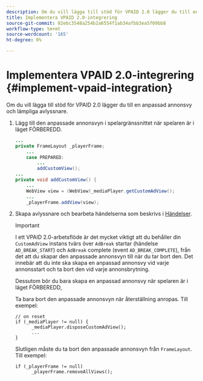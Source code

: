 ```yaml
---
description: Om du vill lägga till stöd för VPAID 2.0 lägger du till en anpassad annonsvy och lämpliga avlyssnare.
title: Implementera VPAID 2.0-integrering
source-git-commit: 02ebc3548a254b2a6554f1ab34afbb3ea5f09bb8
workflow-type: tm+mt
source-wordcount: '165'
ht-degree: 0%

---
```


# Implementera VPAID 2.0-integrering {#implement-vpaid-integration}

Om du vill lägga till stöd för VPAID 2.0 lägger du till en anpassad annonsvy och lämpliga avlyssnare.

1. Lägg till den anpassade annonsvyn i spelargränssnittet när spelaren är i läget FÖRBEREDD.

   ```java
   ... 
   private FrameLayout _playerFrame; 
       ... 
       case PREPARED: 
           ... 
           addCustomView(); 
   ... 
   private void addCustomView() { 
       ... 
       WebView view = (WebView)_mediaPlayer.getCustomAdView(); 
       ... 
       _playerFrame.addView(view);
   ```

1. Skapa avlyssnare och bearbeta händelserna som beskrivs i [Händelser](../../../../tvsdk-3x-android-prog/android-3x-events-notifications/events-summary/android-3x-events-summary.md).

   >[!IMPORTANT]
   >
   >I ett VPAID 2.0-arbetsflöde är det mycket viktigt att du behåller din `CustomAdView` instans tvärs över `AdBreak` startar (händelse `AD_BREAK_START`) och `AdBreak` complete (event `AD_BREAK_COMPLETE`), från det att du skapar den anpassade annonsvyn till när du tar bort den. Det innebär att du inte ska skapa en anpassad annonsvy vid varje annonsstart och ta bort den vid varje annonsbrytning.
   >
   >
   >Dessutom bör du bara skapa en anpassad annonsvy när spelaren är i läget FÖRBEREDD,
   >
   >
   >Ta bara bort den anpassade annonsvyn när återställning anropas. Till exempel:
   >
   >```
   >// on reset 
   >if (_mediaPlayer != null) { 
   >       _mediaPlayer.disposeCustomAdView(); 
   >       ... 
   >} 
   >
   >```
   >
   >Slutligen måste du ta bort den anpassade annonsvyn från `FrameLayout`. Till exempel:
   >
   >```
   >if (_playerFrame != null) 
   >       _playerFrame.removeAllViews(); 
   >```

